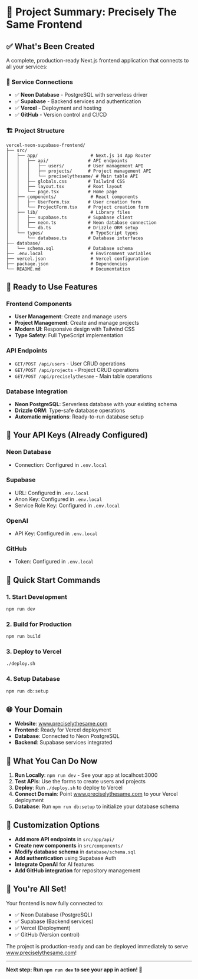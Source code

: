 # 🎯 Project Summary: Precisely The Same Frontend

## ✅ **What's Been Created**

A complete, production-ready Next.js frontend application that connects to all your services:

### **🔗 Service Connections**
- ✅ **Neon Database** - PostgreSQL with serverless driver
- ✅ **Supabase** - Backend services and authentication
- ✅ **Vercel** - Deployment and hosting
- ✅ **GitHub** - Version control and CI/CD

### **🏗️ Project Structure**
```
vercel-neon-supabase-frontend/
├── src/
│   ├── app/                    # Next.js 14 App Router
│   │   ├── api/               # API endpoints
│   │   │   ├── users/         # User management API
│   │   │   ├── projects/      # Project management API
│   │   │   └── preciselythesame/ # Main table API
│   │   ├── globals.css        # Tailwind CSS
│   │   ├── layout.tsx         # Root layout
│   │   └── page.tsx           # Home page
│   ├── components/             # React components
│   │   ├── UserForm.tsx       # User creation form
│   │   └── ProjectForm.tsx    # Project creation form
│   ├── lib/                    # Library files
│   │   ├── supabase.ts        # Supabase client
│   │   ├── neon.ts            # Neon database connection
│   │   └── db.ts              # Drizzle ORM setup
│   └── types/                  # TypeScript types
│       └── database.ts        # Database interfaces
├── database/
│   └── schema.sql             # Database schema
├── .env.local                  # Environment variables
├── vercel.json                 # Vercel configuration
├── package.json                # Dependencies
└── README.md                   # Documentation
```

## 🚀 **Ready to Use Features**

### **Frontend Components**
- **User Management**: Create and manage users
- **Project Management**: Create and manage projects
- **Modern UI**: Responsive design with Tailwind CSS
- **Type Safety**: Full TypeScript implementation

### **API Endpoints**
- `GET/POST /api/users` - User CRUD operations
- `GET/POST /api/projects` - Project CRUD operations
- `GET/POST /api/preciselythesame` - Main table operations

### **Database Integration**
- **Neon PostgreSQL**: Serverless database with your existing schema
- **Drizzle ORM**: Type-safe database operations
- **Automatic migrations**: Ready-to-run database setup

## 🔑 **Your API Keys (Already Configured)**

### **Neon Database**
- Connection: Configured in `.env.local`

### **Supabase**
- URL: Configured in `.env.local`
- Anon Key: Configured in `.env.local`
- Service Role Key: Configured in `.env.local`

### **OpenAI**
- API Key: Configured in `.env.local`

### **GitHub**
- Token: Configured in `.env.local`

## 🚀 **Quick Start Commands**

### **1. Start Development**
```bash
npm run dev
```

### **2. Build for Production**
```bash
npm run build
```

### **3. Deploy to Vercel**
```bash
./deploy.sh
```

### **4. Setup Database**
```bash
npm run db:setup
```

## 🌐 **Your Domain**
- **Website**: www.preciselythesame.com
- **Frontend**: Ready for Vercel deployment
- **Database**: Connected to Neon PostgreSQL
- **Backend**: Supabase services integrated

## 📱 **What You Can Do Now**

1. **Run Locally**: `npm run dev` - See your app at localhost:3000
2. **Test APIs**: Use the forms to create users and projects
3. **Deploy**: Run `./deploy.sh` to deploy to Vercel
4. **Connect Domain**: Point www.preciselythesame.com to your Vercel deployment
5. **Database**: Run `npm run db:setup` to initialize your database schema

## 🔧 **Customization Options**

- **Add more API endpoints** in `src/app/api/`
- **Create new components** in `src/components/`
- **Modify database schema** in `database/schema.sql`
- **Add authentication** using Supabase Auth
- **Integrate OpenAI** for AI features
- **Add GitHub integration** for repository management

## 🎉 **You're All Set!**

Your frontend is now fully connected to:
- ✅ Neon Database (PostgreSQL)
- ✅ Supabase (Backend services)
- ✅ Vercel (Deployment)
- ✅ GitHub (Version control)

The project is production-ready and can be deployed immediately to serve www.preciselythesame.com!

---

**Next step: Run `npm run dev` to see your app in action! 🚀**
